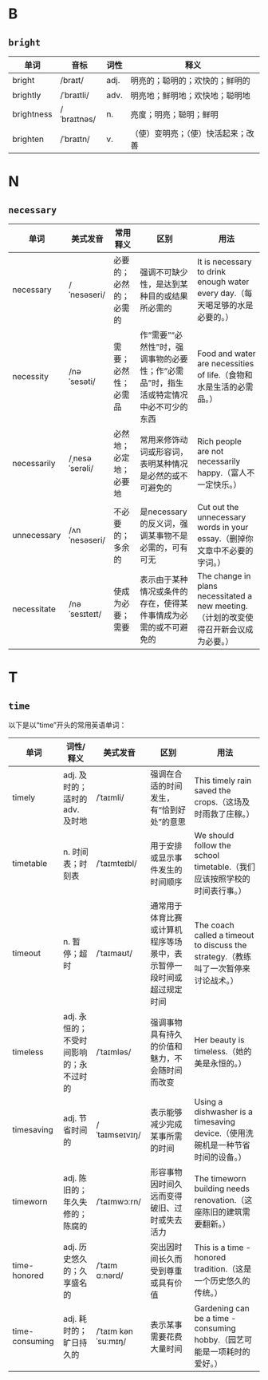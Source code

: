 



# B



## `bright`

| 单词       | 音标        | 词性 | 释义                               |
| ---------- | ----------- | ---- | ---------------------------------- |
| bright     | /braɪt/     | adj. | 明亮的；聪明的；欢快的；鲜明的     |
| brightly   | /ˈbraɪtli/  | adv. | 明亮地；鲜明地；欢快地；聪明地     |
| brightness | /ˈbraɪtnəs/ | n.   | 亮度；明亮；聪明；鲜明             |
| brighten   | /ˈbraɪtn/   | v.   | （使）变明亮；（使）快活起来；改善 |



# N

## `necessary`


| 单词        | 美式发音       | 常用释义               | 区别                                                         | 用法                                                         |
| ----------- | -------------- | ---------------------- | ------------------------------------------------------------ | ------------------------------------------------------------ |
| necessary   | /ˈnesəseri/    | 必要的；必然的；必需的 | 强调不可缺少性，是达到某种目的或结果所必需的                 | It is necessary to drink enough water every day.（每天喝足够的水是必要的。） |
| necessity   | /nəˈsesəti/    | 需要；必然性；必需品   | 作“需要”“必然性”时，强调事物的必要性；作“必需品”时，指生活或特定情况中必不可少的东西 | Food and water are necessities of life.（食物和水是生活的必需品。） |
| necessarily | /ˌnesəˈserəli/ | 必然地；必定地；必要地 | 常用来修饰动词或形容词，表明某种情况是必然的或不可避免的     | Rich people are not necessarily happy.（富人不一定快乐。）   |
| unnecessary | /ʌnˈnesəseri/  | 不必要的；多余的       | 是necessary的反义词，强调某事物不是必需的，可有可无          | Cut out the unnecessary words in your essay.（删掉你文章中不必要的字词。） |
| necessitate | /nəˈsesɪteɪt/  | 使成为必要；需要       | 表示由于某种情况或条件的存在，使得某件事情成为必需的或不可避免的 | The change in plans necessitated a new meeting.（计划的改变使得召开新会议成为必要。） |



# T

## `time`

以下是以“time”开头的常用英语单词：

| 单词           | 词性/释义                               | 美式发音           | 区别                                                         | 用法                                                         |
| -------------- | --------------------------------------- | ------------------ | ------------------------------------------------------------ | ------------------------------------------------------------ |
| timely         | adj. 及时的；适时的<br>adv. 及时地      | /ˈtaɪmli/          | 强调在合适的时间发生，有“恰到好处”的意思                     | This timely rain saved the crops.（这场及时雨救了庄稼。）    |
| timetable      | n. 时间表；时刻表                       | /ˈtaɪmteɪbl/       | 用于安排或显示事件发生的时间顺序                             | We should follow the school timetable.（我们应该按照学校的时间表行事。） |
| timeout        | n. 暂停；超时                           | /ˈtaɪmaʊt/         | 通常用于体育比赛或计算机程序等场景中，表示暂停一段时间或超过规定时间 | The coach called a timeout to discuss the strategy.（教练叫了一次暂停来讨论战术。） |
| timeless       | adj. 永恒的；不受时间影响的；永不过时的 | /ˈtaɪmləs/         | 强调事物具有持久的价值和魅力，不会随时间而改变               | Her beauty is timeless.（她的美是永恒的。）                  |
| timesaving     | adj. 节省时间的                         | /ˈtaɪmseɪvɪŋ/      | 表示能够减少完成某事所需的时间                               | Using a dishwasher is a timesaving device.（使用洗碗机是一种节省时间的设备。） |
| timeworn       | adj. 陈旧的；年久失修的；陈腐的         | /ˈtaɪmwɔːrn/       | 形容事物因时间久远而变得破旧、过时或失去活力                 | The timeworn building needs renovation.（这座陈旧的建筑需要翻新。） |
| time-honored   | adj. 历史悠久的；久享盛名的             | /ˈtaɪm ɑːnərd/     | 突出因时间长久而受到尊重或具有价值                           | This is a time - honored tradition.（这是一个历史悠久的传统。） |
| time-consuming | adj. 耗时的；旷日持久的                 | /ˈtaɪm kənˈsuːmɪŋ/ | 表示某事需要花费大量时间                                     | Gardening can be a time - consuming hobby.（园艺可能是一项耗时的爱好。） |





